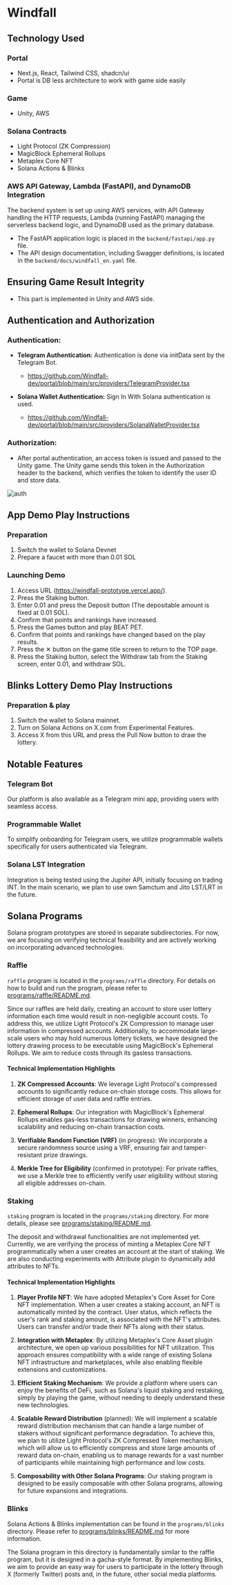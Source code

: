 # Windfall

## Technology Used

### Portal

- Next.js, React, Tailwind CSS, shadcn/ui
- Portal is DB less architecture to work with game side easily

### Game

- Unity, AWS

### Solana Contracts

- Light Protocol (ZK Compression)
- MagicBlock Ephemeral Rollups
- Metaplex Core NFT
- Solana Actions & Blinks

### AWS API Gateway, Lambda (FastAPI), and DynamoDB Integration

The backend system is set up using AWS services, with API Gateway handling the HTTP requests, Lambda (running FastAPI) managing the serverless backend logic, and DynamoDB used as the primary database.

- The FastAPI application logic is placed in the `backend/fastapi/app.py` file.
- The API design documentation, including Swagger definitions, is located in the `backend/docs/windfall_en.yaml` file.

## Ensuring Game Result Integrity

- This part is implemented in Unity and AWS side.

## Authentication and Authorization

### Authentication:

- **Telegram Authentication:** Authentication is done via initData sent by the Telegram Bot.

  - https://github.com/Windfall-dev/portal/blob/main/src/providers/TelegramProvider.tsx

- **Solana Wallet Authentication:** Sign In With Solana authentication is used.

  - https://github.com/Windfall-dev/portal/blob/main/src/providers/SolanaWalletProvider.tsx

### Authorization:

- After portal authentication, an access token is issued and passed to the Unity game. The Unity game sends this token in the Authorization header to the backend, which verifies the token to identify the user ID and store data.

![auth](./docs/auth.png)

## App Demo Play Instructions

### Preparation
1. Switch the wallet to Solana Devnet
2. Prepare a faucet with more than 0.01 SOL

### Launching Demo
1. Access URL (https://windfall-prototype.vercel.app/).
2. Press the Staking button.
3. Enter 0.01 and press the Deposit button (The depositable amount is fixed at 0.01 SOL).
4. Confirm that points and rankings have increased.
5. Press the Games button and play BEAT PET.
6. Confirm that points and rankings have changed based on the play results.
7. Press the ✕ button on the game title screen to return to the TOP page.
8. Press the Staking button, select the Withdraw tab from the Staking screen, enter 0.01, and withdraw SOL.

## Blinks Lottery Demo Play Instructions

### Preparation & play
1. Switch the wallet to Solana mainnet.
2. Turn on Solana Actions on X.com from Experimental Features.
3. Access X from this URL and press the Pull Now button to draw the lottery.

## Notable Features

### Telegram Bot

Our platform is also available as a Telegram mini app, providing users with seamless access.

### Programmable Wallet

To simplify onboarding for Telegram users, we utilize programmable wallets specifically for users authenticated via Telegram.

### Solana LST Integration

Integration is being tested using the Jupiter API, initially focusing on trading INT. In the main scenario, we plan to use own Samctum and Jito LST/LRT in the future.


## Solana Programs

Solana program prototypes are stored in separate subdirectories.
For now, we are focusing on verifying technical feasibility and are actively working on incorporating advanced technologies.

### Raffle

`raffle` program is located in the `programs/raffle` directory.
For details on how to build and run the program, please refer to [programs/raffle/README.md](programs/raffle/README.md).

Since our raffles are held daily, creating an account to store user lottery information each time would result in non-negligible account costs.
To address this, we utilize Light Protocol's ZK Compression to manage user information in compressed accounts.
Additionally, to accommodate large-scale users who may hold numerous lottery tickets, we have designed the lottery drawing process to be executable using MagicBlock's Ephemeral Rollups.
We aim to reduce costs through its gasless transactions.

#### Technical Implementation Highlights

1. **ZK Compressed Accounts**: We leverage Light Protocol's compressed accounts to significantly reduce on-chain storage costs. This allows for efficient storage of user data and raffle entries.

2. **Ephemeral Rollups**: Our integration with MagicBlock's Ephemeral Rollups enables gas-less transactions for drawing winners, enhancing scalability and reducing on-chain transaction costs.

3. **Verifiable Random Function (VRF)** (in progress): We incorporate a secure randomness source using a VRF, ensuring fair and tamper-resistant prize drawings.

4. **Merkle Tree for Eligibility** (confirmed in prototype): For private raffles, we use a Merkle tree to efficiently verify user eligibility without storing all eligible addresses on-chain.

### Staking

`staking` program is located in the `programs/staking` directory.
For more details, please see [programs/staking/README.md](programs/staking/README.md).

The deposit and withdrawal functionalities are not implemented yet.
Currently, we are verifying the process of minting a Metaplex Core NFT programmatically when a user creates an account at the start of staking.
We are also conducting experiments with Attribute plugin to dynamically add attributes to NFTs.

#### Technical Implementation Highlights

1. **Player Profile NFT**: We have adopted Metaplex's Core Asset for Core NFT implementation. When a user creates a staking account, an NFT is automatically minted by the contract. User status, which reflects the user's rank and staking amount, is associated with the NFT's attributes. Users can transfer and/or trade their NFTs along with their status.

2. **Integration with Metaplex**: By utilizing Metaplex's Core Asset plugin architecture, we open up various possibilities for NFT utilization. This approach ensures compatibility with a wide range of existing Solana NFT infrastructure and marketplaces, while also enabling flexible extensions and customizations.

3. **Efficient Staking Mechanism**: We provide a platform where users can enjoy the benefits of DeFi, such as Solana's liquid staking and restaking, simply by playing the game, without needing to deeply understand these new technologies.

4. **Scalable Reward Distribution** (planned): We will implement a scalable reward distribution mechanism that can handle a large number of stakers without significant performance degradation. To achieve this, we plan to utilize Light Protocol's ZK Compressed Token mechanism, which will allow us to efficiently compress and store large amounts of reward data on-chain, enabling us to manage rewards for a vast number of participants while maintaining high performance and low costs.

5. **Composability with Other Solana Programs**: Our staking program is designed to be easily composable with other Solana programs, allowing for future expansions and integrations.

### Blinks

Solana Actions & Blinks implementation can be found in the `programs/blinks` directory.
Please refer to [programs/blinks/README.md](programs/blinks/README.md) for more information.

The Solana program in this directory is fundamentally similar to the raffle program, but it is designed in a gacha-style format.
By implementing Blinks, we aim to provide an easy way for users to participate in the lottery through X (formerly Twitter) posts and, in the future, other social media platforms.

